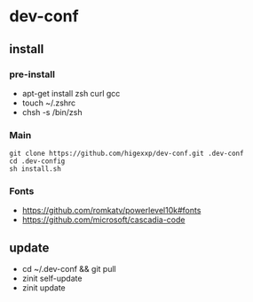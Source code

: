 # dev-conf

## install

### pre-install

* apt-get install zsh curl gcc
* touch ~/.zshrc
* chsh -s /bin/zsh

### Main

```
git clone https://github.com/higexxp/dev-conf.git .dev-conf
cd .dev-config
sh install.sh
```
### Fonts

* https://github.com/romkatv/powerlevel10k#fonts
* https://github.com/microsoft/cascadia-code

## update

* cd ~/.dev-conf && git pull
* zinit self-update
* zinit update